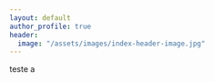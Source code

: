 ```yaml
---
layout: default
author_profile: true
header:
  image: "/assets/images/index-header-image.jpg"
---
```


teste a
